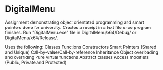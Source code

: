 # DigitalMenu
 Assignment demonstrating object orientated programming and smart pointers done for university. Creates a receipt in a text file once program finishes. Run "DigitalMenu.exe" file in DigitalMenu/x64/Debug/ or DigitalMenu/x64/Release/.

Uses the following:
Classes
Functions
Constructors
Smart Pointers (Shared and Unique)
Call-by-value/Call-by-reference
Inheritance
Object overloading and overriding
Pure virtual functions
Abstract classes
Access modifiers (Public, Private and Protected)
